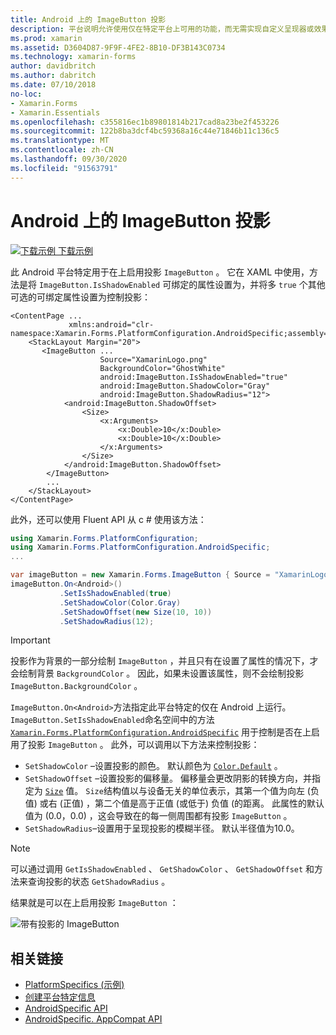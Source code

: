 ```yaml
---
title: Android 上的 ImageButton 投影
description: 平台说明允许使用仅在特定平台上可用的功能，而无需实现自定义呈现器或效果。 本文介绍如何使用 Android 平台特定的，以便在 ImageButton 上启用投影。
ms.prod: xamarin
ms.assetid: D3604D87-9F9F-4FE2-8B10-DF3B143C0734
ms.technology: xamarin-forms
author: davidbritch
ms.author: dabritch
ms.date: 07/10/2018
no-loc:
- Xamarin.Forms
- Xamarin.Essentials
ms.openlocfilehash: c355816ec1b89801814b217cad8a23be2f453226
ms.sourcegitcommit: 122b8ba3dcf4bc59368a16c44e71846b11c136c5
ms.translationtype: MT
ms.contentlocale: zh-CN
ms.lasthandoff: 09/30/2020
ms.locfileid: "91563791"
---
```

# <a name="imagebutton-drop-shadows-on-android"></a>Android 上的 ImageButton 投影

[![下载示例](~/media/shared/download.png) 下载示例](https://docs.microsoft.com/samples/xamarin/xamarin-forms-samples/userinterface-platformspecifics)

此 Android 平台特定用于在上启用投影 `ImageButton` 。 它在 XAML 中使用，方法是将 `ImageButton.IsShadowEnabled` 可绑定的属性设置为，并将多 `true` 个其他可选的可绑定属性设置为控制投影：

```xaml
<ContentPage ...
             xmlns:android="clr-namespace:Xamarin.Forms.PlatformConfiguration.AndroidSpecific;assembly=Xamarin.Forms.Core">
    <StackLayout Margin="20">
       <ImageButton ...
                    Source="XamarinLogo.png"
                    BackgroundColor="GhostWhite"
                    android:ImageButton.IsShadowEnabled="true"
                    android:ImageButton.ShadowColor="Gray"
                    android:ImageButton.ShadowRadius="12">
            <android:ImageButton.ShadowOffset>
                <Size>
                    <x:Arguments>
                        <x:Double>10</x:Double>
                        <x:Double>10</x:Double>
                    </x:Arguments>
                </Size>
            </android:ImageButton.ShadowOffset>
        </ImageButton>
        ...
    </StackLayout>
</ContentPage>
```

此外，还可以使用 Fluent API 从 c # 使用该方法：

```csharp
using Xamarin.Forms.PlatformConfiguration;
using Xamarin.Forms.PlatformConfiguration.AndroidSpecific;
...

var imageButton = new Xamarin.Forms.ImageButton { Source = "XamarinLogo.png", BackgroundColor = Color.GhostWhite, ... };
imageButton.On<Android>()
           .SetIsShadowEnabled(true)
           .SetShadowColor(Color.Gray)
           .SetShadowOffset(new Size(10, 10))
           .SetShadowRadius(12);
```

> [!IMPORTANT]
> 投影作为背景的一部分绘制 `ImageButton` ，并且只有在设置了属性的情况下，才会绘制背景 `BackgroundColor` 。 因此，如果未设置该属性，则不会绘制投影 `ImageButton.BackgroundColor` 。

`ImageButton.On<Android>`方法指定此平台特定的仅在 Android 上运行。 `ImageButton.SetIsShadowEnabled`命名空间中的方法 [`Xamarin.Forms.PlatformConfiguration.AndroidSpecific`](xref:Xamarin.Forms.PlatformConfiguration.AndroidSpecific) 用于控制是否在上启用了投影 `ImageButton` 。 此外，可以调用以下方法来控制投影：

- `SetShadowColor` –设置投影的颜色。 默认颜色为 [`Color.Default`](xref:Xamarin.Forms.Color.Default*) 。
- `SetShadowOffset` –设置投影的偏移量。 偏移量会更改阴影的转换方向，并指定为 [`Size`](xref:Xamarin.Forms.Size) 值。 `Size`结构值以与设备无关的单位表示，其第一个值为向左 (负值) 或右 (正值) ，第二个值是高于正值 (或低于) 负值 (的距离。 此属性的默认值为 (0.0，0.0) ，这会导致在的每一侧周围都有投影 `ImageButton` 。
- `SetShadowRadius`–设置用于呈现投影的模糊半径。 默认半径值为10.0。

> [!NOTE]
> 可以通过调用 `GetIsShadowEnabled` 、 `GetShadowColor` 、 `GetShadowOffset` 和方法来查询投影的状态 `GetShadowRadius` 。

结果就是可以在上启用投影 `ImageButton` ：

![带有投影的 ImageButton](imagebutton-drop-shadow-images/imagebutton-drop-shadow.png)

## <a name="related-links"></a>相关链接

- [PlatformSpecifics (示例) ](/samples/xamarin/xamarin-forms-samples/userinterface-platformspecifics)
- [创建平台特定信息](~/xamarin-forms/platform/platform-specifics/index.md#creating-platform-specifics)
- [AndroidSpecific API](xref:Xamarin.Forms.PlatformConfiguration.AndroidSpecific)
- [AndroidSpecific. AppCompat API](xref:Xamarin.Forms.PlatformConfiguration.AndroidSpecific.AppCompat)